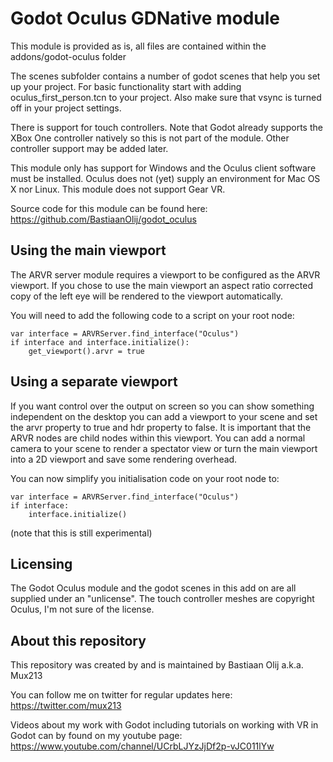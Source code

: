 # Godot Oculus GDNative module
This module is provided as is, all files are contained within the addons/godot-oculus folder

The scenes subfolder contains a number of godot scenes that help you set up your project. 
For basic functionality start with adding oculus_first_person.tcn to your project.
Also make sure that vsync is turned off in your project settings.

There is support for touch controllers. Note that Godot already supports the XBox One controller natively so this is not part of the module. Other controller support may be added later.

This module only has support for Windows and the Oculus client software must be installed.
Oculus does not (yet) supply an environment for Mac OS X nor Linux.
This module does not support Gear VR.

Source code for this module can be found here:
https://github.com/BastiaanOlij/godot_oculus

Using the main viewport
-----------------------
The ARVR server module requires a viewport to be configured as the ARVR viewport. If you chose to use the main viewport an aspect ratio corrected copy of the left eye will be rendered to the viewport automatically.

You will need to add the following code to a script on your root node:

```
var interface = ARVRServer.find_interface("Oculus")
if interface and interface.initialize():
	get_viewport().arvr = true
```

Using a separate viewport
-------------------------
If you want control over the output on screen so you can show something independent on the desktop you can add a viewport to your scene and set the arvr property to true and hdr property to false. It is important that the ARVR nodes are child nodes within this viewport. You can add a normal camera to your scene to render a spectator view or turn the main viewport into a 2D viewport and save some rendering overhead.

You can now simplify you initialisation code on your root node to:

```
var interface = ARVRServer.find_interface("Oculus")
if interface:
	interface.initialize()
```

(note that this is still experimental)

Licensing
---------
The Godot Oculus module and the godot scenes in this add on are all supplied under an "unlicense".
The touch controller meshes are copyright Oculus, I'm not sure of the license.

About this repository
---------------------
This repository was created by and is maintained by Bastiaan Olij a.k.a. Mux213

You can follow me on twitter for regular updates here:
https://twitter.com/mux213

Videos about my work with Godot including tutorials on working with VR in Godot can by found on my youtube page:
https://www.youtube.com/channel/UCrbLJYzJjDf2p-vJC011lYw
